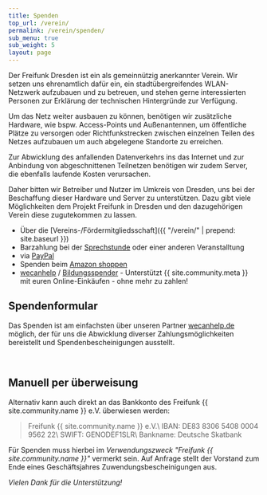 ```yaml
---
title: Spenden
top_url: /verein/
permalink: /verein/spenden/
sub_menu: true
sub_weight: 5
layout: page
---
```


Der Freifunk Dresden ist ein als gemeinn&uuml;tzig anerkannter Verein. Wir setzen uns ehrenamtlich daf&uuml;r ein, ein stadt&uuml;bergreifendes WLAN-Netzwerk aufzubauen und zu betreuen, und stehen gerne interessierten Personen zur Erkl&auml;rung der technischen Hintergr&uuml;nde zur Verf&uuml;gung.

Um das Netz weiter ausbauen zu k&ouml;nnen, ben&ouml;tigen wir zus&auml;tzliche Hardware, wie bspw. Access-Points und Außenantennen, um &ouml;ffentliche Pl&auml;tze zu versorgen oder Richtfunkstrecken zwischen einzelnen Teilen des Netzes aufzubauen um auch abgelegene Standorte zu erreichen.

Zur Abwicklung des anfallenden Datenverkehrs ins das Internet und zur Anbindung von abgeschnittenen Teilnetzen ben&ouml;tigen wir zudem Server, die ebenfalls laufende Kosten verursachen.

Daher bitten wir Betreiber und Nutzer im Umkreis von Dresden, uns bei der Beschaffung dieser Hardware und Server zu unterst&uuml;tzen.
Dazu gibt viele Möglichkeiten dem Projekt Freifunk in Dresden und den dazugehörigen Verein diese zugutekommen zu lassen.

 - &Uuml;ber die [Vereins-/F&ouml;rdermitgliedsschaft]({{ "/verein/" | prepend: site.baseurl }})
 - Barzahlung bei der [Sprechstunde](/kontakt/) oder einer anderen Veranstalltung
 - via [PayPal](https://www.paypal.com/cgi-bin/webscr?cmd=_s-xclick&hosted_button_id=EY8U2TE7MXE3N)
 - Spenden beim [Amazon shoppen](https://smile.amazon.de/ch/203-141-18996)
 - [wecanhelp](http://www.wecanhelp.de/401159001) / [Bildungsspender](http://www.bildungsspender.de/401159001) - Unterst&uuml;tzt {{ site.community.meta }} mit euren Online-Eink&auml;ufen - ohne mehr zu zahlen!

## Spendenformular

Das Spenden ist am einfachsten &uuml;ber unseren Partner [wecanhelp.de](https://www.wecanhelp.de/401159001/spendenprojekt) m&ouml;glich, der f&uuml;r uns die Abwicklung diverser Zahlungsm&ouml;glichkeiten bereistellt und Spendenbescheinigungen ausstellt.

<script src="https://www.wecanhelp.de/donation_frame.php?org_id=401159001&color=dc0067&border=0"></script>
<br>

## Manuell per &uuml;berweisung

Alternativ kann auch direkt an das Bankkonto des Freifunk {{ site.community.name }} e.V. &uuml;berwiesen werden:

> Freifunk {{ site.community.name }} e.V.\\
> IBAN: DE83 8306 5408 0004 9562 22\\
> SWIFT: GENODEF1SLR\\
> Bankname: Deutsche Skatbank

F&uuml;r Spenden muss hierbei im *Verwendungszweck "Freifunk {{ site.community.name }}"* vermerkt sein. Auf Anfrage stellt der Vorstand zum Ende eines Gesch&auml;ftsjahres Zuwendungsbescheinigungen aus.


*Vielen Dank f&uuml;r die Unterst&uuml;tzung!*
